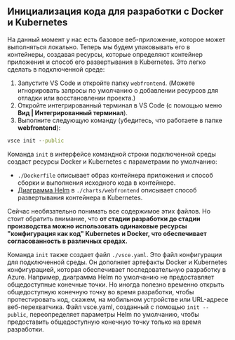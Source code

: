 ## <a name="initialize-code-for-docker-and-kubernetes-development"></a>Инициализация кода для разработки с Docker и Kubernetes
На данный момент у нас есть базовое веб-приложение, которое может выполняться локально. Теперь мы будем упаковывать его в контейнеры, создавая ресурсы, которые определяют контейнер приложения и способ его развертывания в Kubernetes. Это легко сделать в подключенной среде: 

1. Запустите VS Code и откройте папку `webfrontend`. (Можете игнорировать запросы по умолчанию о добавлении ресурсов для отладки или восстановлении проекта.)
1. Откройте интегрированный терминал в VS Code (с помощью меню **Вид | Интегрированный терминал**).
1. Выполните следующую команду (убедитесь, что работаете в папке **webfrontend**):

```cmd
vsce init --public
```

Команда ```init``` в интерфейсе командной строки подключенной среды создаст ресурсы Docker и Kubernetes с параметрами по умолчанию:
* `./Dockerfile` описывает образ контейнера приложения и способ сборки и выполнения исходного кода в контейнере.
* [Диаграмма Helm](https://docs.helm.sh) в `./charts/webfrontend` описывает способ развертывания контейнера в Kubernetes.

Сейчас необязательно понимать все содержимое этих файлов. Но стоит обратить внимание, что **от стадии разработки до стадии производства можно использовать одинаковые ресурсы "конфигурация как код" Kubernetes и Docker, что обеспечивает согласованность в различных средах.**
 
Команда `init` также создает файл `./vsce.yaml`. Это файл конфигурации для подключенной среды. Он дополняет артефакты Docker и Kubernetes конфигурацией, которая обеспечивает последовательную разработку в Azure. Например, диаграмма Helm по умолчанию не предоставляет общедоступные конечные точки. Но иногда полезно временно открыть общедоступную конечную точку во время разработки, чтобы протестировать код, скажем, на мобильном устройстве или URL-адресе веб-перехватчика. Файл vsce.yaml, созданный с помощью `init --public`, переопределяет параметры Helm по умолчанию, чтобы предоставить общедоступную конечную точку только на время разработки.
